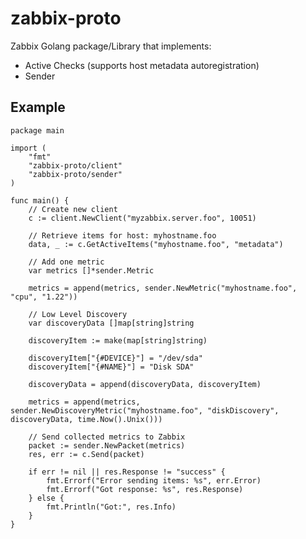 zabbix-proto
==============================================================================

Zabbix Golang package/Library that implements:
- Active Checks (supports host metadata autoregistration)
- Sender

## Example

```
package main

import (
    "fmt"
    "zabbix-proto/client"
    "zabbix-proto/sender"
)

func main() {
    // Create new client
    c := client.NewClient("myzabbix.server.foo", 10051)

    // Retrieve items for host: myhostname.foo
    data, _ := c.GetActiveItems("myhostname.foo", "metadata")

    // Add one metric
    var metrics []*sender.Metric

    metrics = append(metrics, sender.NewMetric("myhostname.foo", "cpu", "1.22"))

    // Low Level Discovery
    var discoveryData []map[string]string

    discoveryItem := make(map[string]string)

    discoveryItem["{#DEVICE}"] = "/dev/sda"
    discoveryItem["{#NAME}"] = "Disk SDA"

    discoveryData = append(discoveryData, discoveryItem)

    metrics = append(metrics, sender.NewDiscoveryMetric("myhostname.foo", "diskDiscovery", discoveryData, time.Now().Unix()))

    // Send collected metrics to Zabbix
    packet := sender.NewPacket(metrics)
    res, err := c.Send(packet)

    if err != nil || res.Response != "success" {
        fmt.Errorf("Error sending items: %s", err.Error)
        fmt.Errorf("Got response: %s", res.Response)
    } else {
        fmt.Println("Got:", res.Info)
    }
}
```
